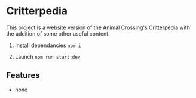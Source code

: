 # Critterpedia

This project is a website version of the Animal Crossing's Critterpedia with the addition of some other useful content.

1. Install dependancies `npm i`

2. Launch `npm run start:dev`

## Features

- none